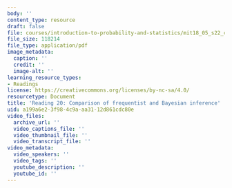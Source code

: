 ```yaml
---
body: ''
content_type: resource
draft: false
file: courses/introduction-to-probability-and-statistics/mit18_05_s22_class20-prep.pdf
file_size: 118214
file_type: application/pdf
image_metadata:
  caption: ''
  credit: ''
  image-alt: ''
learning_resource_types:
- Readings
license: https://creativecommons.org/licenses/by-nc-sa/4.0/
resourcetype: Document
title: 'Reading 20: Comparison of frequentist and Bayesian inference'
uid: a199a6e2-3f98-4c9a-aa31-12d861cdc80e
video_files:
  archive_url: ''
  video_captions_file: ''
  video_thumbnail_file: ''
  video_transcript_file: ''
video_metadata:
  video_speakers: ''
  video_tags: ''
  youtube_description: ''
  youtube_id: ''
---
```

